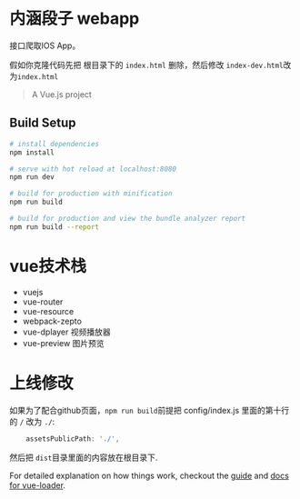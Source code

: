 # 内涵段子 webapp

接口爬取IOS App。

假如你克隆代码先把 根目录下的 `index.html` 删除，然后修改 `index-dev.html`改为`index.html`

> A Vue.js project

## Build Setup

``` bash
# install dependencies
npm install

# serve with hot reload at localhost:8080
npm run dev

# build for production with minification
npm run build

# build for production and view the bundle analyzer report
npm run build --report
```

# vue技术栈

* vuejs
* vue-router
* vue-resource
* webpack-zepto
* vue-dplayer 视频播放器
* vue-preview 图片预览


# 上线修改

如果为了配合github页面，`npm run build`前提把 config/index.js 里面的第十行的 `/` 改为 `./`:

```js
    assetsPublicPath: './',
```

然后把 `dist`目录里面的内容放在根目录下.

For detailed explanation on how things work, checkout the [guide](http://vuejs-templates.github.io/webpack/) and [docs for vue-loader](http://vuejs.github.io/vue-loader).
